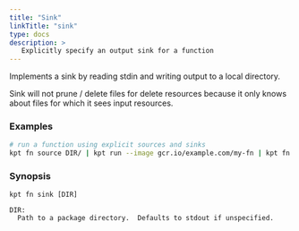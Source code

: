 ```yaml
---
title: "Sink"
linkTitle: "sink"
type: docs
description: >
   Explicitly specify an output sink for a function
---
```

<!--mdtogo:Short
    Explicitly specify an output sink for a function
-->

Implements a sink by reading stdin and writing output to a local directory.

Sink will not prune / delete files for delete resources because it only knows
about files for which it sees input resources.

### Examples
<!--mdtogo:Examples-->
```sh
# run a function using explicit sources and sinks
kpt fn source DIR/ | kpt run --image gcr.io/example.com/my-fn | kpt fn sink DIR/
```
<!--mdtogo-->

### Synopsis
<!--mdtogo:Long-->
```
kpt fn sink [DIR]

DIR:
  Path to a package directory.  Defaults to stdout if unspecified.
```
<!--mdtogo-->
